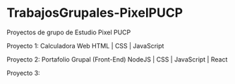 # TrabajosGrupales-PixelPUCP
Proyectos de grupo de Estudio Pixel PUCP

Proyecto 1: Calculadora Web
            HTML | CSS | JavaScript

Proyecto 2: Portafolio Grupal (Front-End)
            NodeJS | CSS | JavaScript | React

Proyecto 3: 
